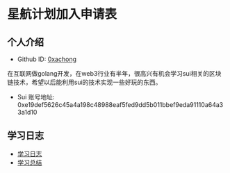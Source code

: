 # 星航计划加入申请表

## 个人介绍

* Github ID: [0xachong](https://github.com/0xachong)

在互联网做golang开发，在web3行业有半年，很高兴有机会学习sui相关的区块链技术，希望以后能利用sui的技术实现一些好玩的东西。

* Sui 账号地址:  0xe19def5626c45a4a198c48988eaf5fed9dd5b011bbef9eda91110a64a33a1d10


## 学习日志

* [学习日志](JOURNAL.md)
* [学习总结](SUMMARY.md)



